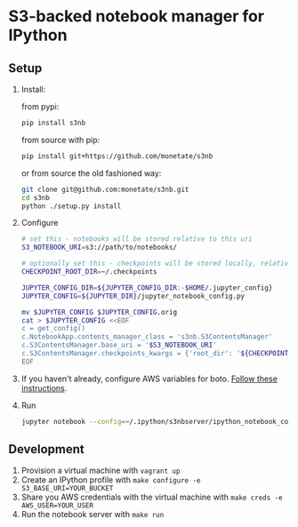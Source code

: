 # S3-backed notebook manager for IPython

## Setup

1. Install:

    from pypi:
    ```bash
    pip install s3nb
    ```

    from source with pip:
    ```bash
    pip install git+https://github.com/monetate/s3nb
    ```

    or from source the old fashioned way:
    ```bash
    git clone git@github.com:monetate/s3nb.git
    cd s3nb
    python ./setup.py install
    ```

2. Configure

    ``` bash
    # set this - notebooks will be stored relative to this uri
    S3_NOTEBOOK_URI=s3://path/to/notebooks/

    # optionally set this - checkpoints will be stored locally, relative to this path
    CHECKPOINT_ROOT_DIR=~/.checkpoints

    JUPYTER_CONFIG_DIR=${JUPYTER_CONFIG_DIR:-$HOME/.jupyter_config}
    JUPYTER_CONFIG=${JUPYTER_DIR}/jupyter_notebook_config.py

    mv $JUPYTER_CONFIG $JUPYTER_CONFIG.orig
    cat > $JUPYTER_CONFIG <<EOF
    c = get_config()
    c.NotebookApp.contents_manager_class = 's3nb.S3ContentsManager'
    c.S3ContentsManager.base_uri = '$S3_NOTEBOOK_URI'
    c.S3ContentsManager.checkpoints_kwargs = {'root_dir': '${CHECKPOINT_ROOT_DIR}'}
    EOF

    ```

3. If you haven't already, configure AWS variables for boto.  [Follow these instructions](http://blogs.aws.amazon.com/security/post/Tx3D6U6WSFGOK2H/A-New-and-Standardized-Way-to-Manage-Credentials-in-the-AWS-SDKs).

4. Run
    ``` bash
    jupyter notebook --config=~/.ipython/s3nbserver/ipython_notebook_config.py
    ```

## Development

1. Provision a virtual machine with `vagrant up`
2. Create an IPython profile with `make configure -e S3_BASE_URI=YOUR_BUCKET`
4. Share you AWS credentials with the virtual machine with `make creds -e AWS_USER=YOUR_USER`
4. Run the notebook server with `make run`
